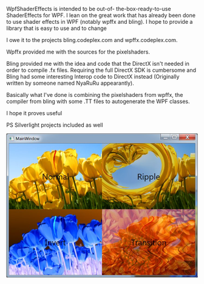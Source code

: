 WpfShaderEffects is intended to be out-of- the-box-ready-to-use ShaderEffects for WPF. I lean on the great work that has already been done to use shader effects in WPF (notably wpffx and bling). I hope to provide a library that is easy to use and to change

I owe it to the projects bling.codeplex.com and wpffx.codeplex.com.

Wpffx provided me with the sources for the pixelshaders.

Bling provided me with the idea and code that the DirectX isn't needed in order to compile .fx files. Requiring the full DirectX SDK is cumbersome and Bling had some interesting Interop code to DirectX instead (Originally written by someone named NyaRuRu appearantly).

Basically what I've done is combining the pixelshaders from wpffx, the compiler from bling with some .TT files to autogenerate the WPF classes.

I hope it proves useful

PS Silverlight projects included as well

![Sample shaders](sample.jpg)
